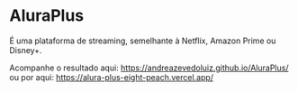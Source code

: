 # AluraPlus
É uma plataforma de streaming, semelhante à Netflix, Amazon Prime ou Disney+.

Acompanhe o resultado aqui: https://andreazevedoluiz.github.io/AluraPlus/
ou por aqui: https://alura-plus-eight-peach.vercel.app/
